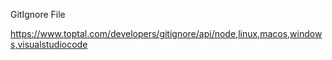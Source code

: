 GitIgnore File

https://www.toptal.com/developers/gitignore/api/node,linux,macos,windows,visualstudiocode

